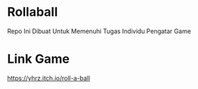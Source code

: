# Rollaball

Repo Ini Dibuat Untuk Memenuhi Tugas Individu Pengatar Game

# Link Game
https://yhrz.itch.io/roll-a-ball
 
